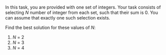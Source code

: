 In this task, you are provided with one set of integers. Your task consists of selecting *N* number of integer from each set, such that 
their sum is 0. You can assume that exactly one such selection exists.

Find the best solution for these values of *N*:
1. *N* = 2
2. *N* = 3
3. *N* = 4
